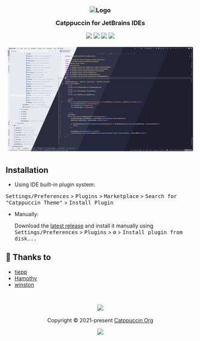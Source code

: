 <!-- Plugin description -->
<h3 align="center">
	<img src="https://raw.githubusercontent.com/catppuccin/catppuccin/main/assets/logos/exports/1544x1544_circle.png" width="100" alt="Logo"/><br/>
	<img src="https://raw.githubusercontent.com/catppuccin/catppuccin/main/assets/misc/transparent.png" height="30" width="0px"/>
	Catppuccin for JetBrains IDEs
	<img src="https://raw.githubusercontent.com/catppuccin/catppuccin/main/assets/misc/transparent.png" height="30" width="0px"/>
</h3>
<!-- Plugin description end -->
<p align="center">
    <a href="https://github.com/catppuccin/jetbrains/stargazers"><img src="https://img.shields.io/github/stars/catppuccin/jetbrains?colorA=363a4f&colorB=b7bdf8&style=for-the-badge"></a>
    <a href="https://github.com/catppuccin/jetbrains/issues"><img src="https://img.shields.io/github/issues/catppuccin/jetbrains?colorA=363a4f&colorB=f5a97f&style=for-the-badge"></a>
    <a href="https://github.com/catppuccin/jetbrains/contributors"><img src="https://img.shields.io/github/contributors/catppuccin/jetbrains?colorA=363a4f&colorB=a6da95&style=for-the-badge"></a>
    <a href="https://plugins.jetbrains.com/plugin/18682-catppuccin-theme"><img src="https://img.shields.io/jetbrains/plugin/v/18682?label=marketplace&colorA=363a4f&colorB=f5c2e7&style=for-the-badge"></a>
</p>

<p align="center">
  <img src="./assets/catwalk.webp"/>
</p>

## Installation

- Using IDE built-in plugin system:

<kbd>Settings/Preferences</kbd> > <kbd>Plugins</kbd> > <kbd>Marketplace</kbd> > <kbd>Search for "Catppuccin Theme"</kbd> >
<kbd>Install Plugin</kbd>

- Manually:

  Download the [latest release](https://github.com/catppuccin/jetbrains/releases/latest) and install it manually using
  <kbd>Settings/Preferences</kbd> > <kbd>Plugins</kbd> > <kbd>⚙️</kbd> > <kbd>Install plugin from disk...</kbd>

## 💝 Thanks to

- [tiepp](https://github.com/tiepp)
- [Hamothy](https://github.com/sgoudham)
- [winston](https://github.com/nekowinston)

&nbsp;

<p align="center"><img src="https://raw.githubusercontent.com/catppuccin/catppuccin/main/assets/footers/gray0_ctp_on_line.svg?sanitize=true" /></p>
<p align="center">Copyright &copy; 2021-present <a href="https://github.com/catppuccin" target="_blank">Catppuccin Org</a>
<p align="center"><a href="https://github.com/catppuccin/catppuccin/blob/main/LICENSE"><img src="https://img.shields.io/static/v1.svg?style=for-the-badge&label=License&message=MIT&logoColor=d9e0ee&colorA=363a4f&colorB=b7bdf8"/></a></p>